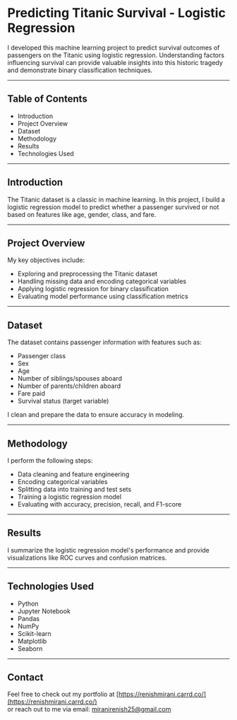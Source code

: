 # Predicting Titanic Survival - Logistic Regression

I developed this machine learning project to predict survival outcomes of passengers on the Titanic using logistic regression. Understanding factors influencing survival can provide valuable insights into this historic tragedy and demonstrate binary classification techniques.

---

## Table of Contents

- Introduction  
- Project Overview  
- Dataset  
- Methodology  
- Results  
- Technologies Used  

---

## Introduction

The Titanic dataset is a classic in machine learning. In this project, I build a logistic regression model to predict whether a passenger survived or not based on features like age, gender, class, and fare.

---

## Project Overview

My key objectives include:

- Exploring and preprocessing the Titanic dataset  
- Handling missing data and encoding categorical variables  
- Applying logistic regression for binary classification  
- Evaluating model performance using classification metrics  

---

## Dataset

The dataset contains passenger information with features such as:

- Passenger class  
- Sex  
- Age  
- Number of siblings/spouses aboard  
- Number of parents/children aboard  
- Fare paid  
- Survival status (target variable)  

I clean and prepare the data to ensure accuracy in modeling.

---

## Methodology

I perform the following steps:

- Data cleaning and feature engineering  
- Encoding categorical variables  
- Splitting data into training and test sets  
- Training a logistic regression model  
- Evaluating with accuracy, precision, recall, and F1-score  

---

## Results

I summarize the logistic regression model's performance and provide visualizations like ROC curves and confusion matrices.

---

## Technologies Used

- Python  
- Jupyter Notebook  
- Pandas  
- NumPy  
- Scikit-learn  
- Matplotlib  
- Seaborn  

---

## Contact

Feel free to check out my portfolio at [https://renishmirani.carrd.co/](https://renishmirani.carrd.co/)  
or reach out to me via email: miranirenish25@gmail.com
